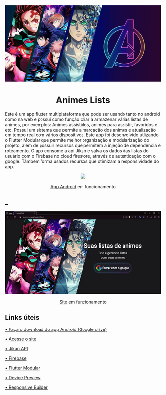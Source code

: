 <p align="center">
  <img width="600" src="Media git/capa.jpg">
</p>
<h1 align="center">Animes Lists</h1>

Este é um app flutter multiplataforma que pode ser usando tanto no android como na web e possui como função criar a armazenar várias listas de animes, por exemplos: Animes assistidos, animes para assistir, favoridos e etc. Possui um sistema que permite a marcação dos animes e atualização em tempo real com vários dispositivos.
Este app foi desenvolvido utlizando o Flutter Modular que permite melhor organização e modularização do projeto, além de possuir recursos que permitem a injeção de dependência e roteamento. O app consome a api Jikan e salva os dados das listas do usuário com o Firebase no cloud firestore, através de autenticação com o google. Támbem forma usados recursos que otimizam a responsividade do app.

<p align="center">
  <img width="250" src="Media git/android.gif">
</p>
<p align="center"><a href="https://drive.google.com/file/d/19AYFikmg10WAe24CO28BkxiXxWQzjP8i/view?usp=drive_link">App Android</a> em funcionamento</p>
<h2>_</h2>
<p align="center">
  <img width="600" src="Media git/site.gif">
</p>
<p align="center"><a href="https://josevinicius-p.github.io">Site</a> em funcionamento</p>

<h2>Links úteis</h2>
<p><a href="https://drive.google.com/file/d/19AYFikmg10WAe24CO28BkxiXxWQzjP8i/view?usp=drive_link">• Faça o download do app Android (Google drive)</a></p>
<p><a href="https://josevinicius-p.github.io">• Acesse o site</a></p>
<p><a href="https://docs.api.jikan.moe">• Jikan API</a></p>
<p><a href="https://firebase.google.com/?hl=pt-br">• Firebase </a></p>
<p><a href="https://modular.flutterando.com.br/docs/intro/">• Flutter Modular</a></p>
<p><a href="https://pub.dev/packages/device_preview">• Device Preview</a></p>
<p><a href="https://pub.dev/packages/responsive_builder">• Responsive Builder</a></p>
